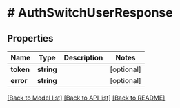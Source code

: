 # # AuthSwitchUserResponse

## Properties

Name | Type | Description | Notes
------------ | ------------- | ------------- | -------------
**token** | **string** |  | [optional]
**error** | **string** |  | [optional]

[[Back to Model list]](../../README.md#models) [[Back to API list]](../../README.md#endpoints) [[Back to README]](../../README.md)

